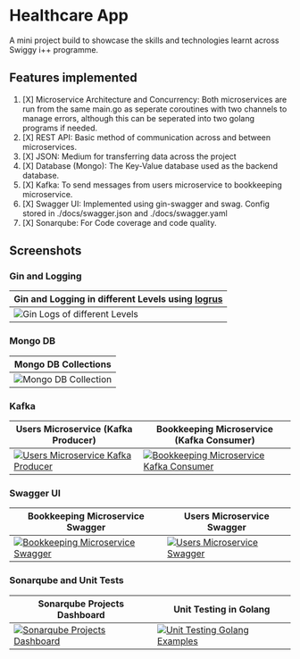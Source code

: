# Healthcare App

A mini project build to showcase the skills and technologies learnt across Swiggy i++ programme.

## Features implemented

1. [X] Microservice Architecture and Concurrency: Both microservices are run from the same main.go as seperate coroutines with two channels to manage errors, although this can be seperated into two golang programs if needed.
2. [X] REST API: Basic method of communication across and between microservices.
3. [X] JSON: Medium for transferring data across the project
4. [X] Database (Mongo): The Key-Value database used as the backend database.
5. [X] Kafka: To send messages from users microservice to bookkeeping microservice.
6. [X] Swagger UI: Implemented using gin-swagger and swag. Config stored in ./docs/swagger.json and ./docs/swagger.yaml
7. [X] Sonarqube: For Code coverage and code quality.

## Screenshots

### Gin and Logging

| Gin and Logging in different Levels using [logrus](https://github.com/sirupsen/logrus) |
| --- |
| ![Gin Logs of different Levels](https://raw.githubusercontent.com/swiggy-2022-bootcamp/training-i-plus-plus/main/dhiman/mini-project/screenshots/logs.png) |

### Mongo DB

| Mongo DB Collections |
| --- |
| ![Mongo DB Collection](https://raw.githubusercontent.com/swiggy-2022-bootcamp/training-i-plus-plus/main/dhiman/mini-project/screenshots/mongo_collection.png) |

### Kafka

| Users Microservice (Kafka Producer) | Bookkeeping Microservice (Kafka Consumer) |
| --- | --- |
| [![Users Microservice Kafka Producer](https://raw.githubusercontent.com/swiggy-2022-bootcamp/training-i-plus-plus/main/dhiman/mini-project/screenshots/kafka_producer.png)](https://raw.githubusercontent.com/swiggy-2022-bootcamp/training-i-plus-plus/main/dhiman/mini-project/screenshots/kafka_producer.png) | [![Bookkeeping Microservice Kafka Consumer](https://raw.githubusercontent.com/swiggy-2022-bootcamp/training-i-plus-plus/main/dhiman/mini-project/screenshots/kafka_consumer.png)](https://raw.githubusercontent.com/swiggy-2022-bootcamp/training-i-plus-plus/main/dhiman/mini-project/screenshots/kafka_consumer.png) |

### Swagger UI

| Bookkeeping Microservice Swagger | Users Microservice Swagger |
| --- | --- |
| [![Bookkeeping Microservice Swagger](https://raw.githubusercontent.com/swiggy-2022-bootcamp/training-i-plus-plus/main/dhiman/mini-project/screenshots/bookkeeping_swagger.png)](https://raw.githubusercontent.com/swiggy-2022-bootcamp/training-i-plus-plus/main/dhiman/mini-project/screenshots/bookkeeping_swagger.png) | [![Users Microservice Swagger](https://raw.githubusercontent.com/swiggy-2022-bootcamp/training-i-plus-plus/main/dhiman/mini-project/screenshots/users_swagger.png)](https://raw.githubusercontent.com/swiggy-2022-bootcamp/training-i-plus-plus/main/dhiman/mini-project/screenshots/users_swagger.png) |

### Sonarqube and Unit Tests

| Sonarqube Projects Dashboard  | Unit Testing in Golang |
| --- | --- |
| [![Sonarqube Projects Dashboard](https://raw.githubusercontent.com/swiggy-2022-bootcamp/training-i-plus-plus/main/dhiman/mini-project/screenshots/sonarqube.png)](https://raw.githubusercontent.com/swiggy-2022-bootcamp/training-i-plus-plus/main/dhiman/mini-project/screenshots/sonarqube.png) | [![Unit Testing Golang Examples](https://raw.githubusercontent.com/swiggy-2022-bootcamp/training-i-plus-plus/main/dhiman/mini-project/screenshots/tests.png)](https://raw.githubusercontent.com/swiggy-2022-bootcamp/training-i-plus-plus/main/dhiman/mini-project/screenshots/tests.png) |
